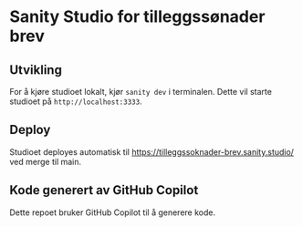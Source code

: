 # Sanity Studio for tilleggssønader brev

## Utvikling

For å kjøre studioet lokalt, kjør `sanity dev` i terminalen. Dette vil starte studioet på `http://localhost:3333`.

## Deploy

Studioet deployes automatisk til https://tilleggssoknader-brev.sanity.studio/ ved merge til main.

## Kode generert av GitHub Copilot

Dette repoet bruker GitHub Copilot til å generere kode.